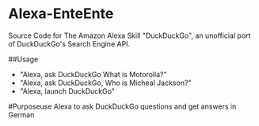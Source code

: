 # Alexa-EnteEnte
Source Code for The Amazon Alexa Skill "DuckDuckGo", an unofficial port of DuckDuckGo's Search Engine API.

##Usage
- "Alexa, ask DuckDuckGo What is Motorolla?"
- "Alexa, ask DuckDuckGo, Who is Micheal Jackson?"
- "Alexa, launch DuckDuckGo"

#Purposeuse Alexa to ask DuckDuckGo questions and get answers in German
